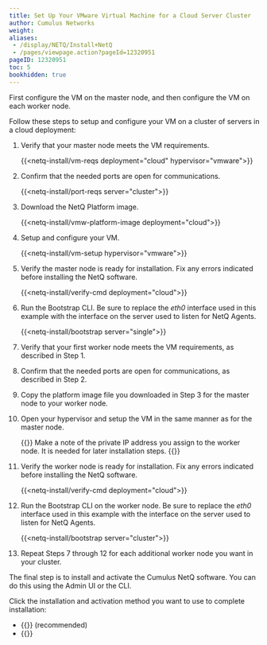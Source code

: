 ```yaml
---
title: Set Up Your VMware Virtual Machine for a Cloud Server Cluster
author: Cumulus Networks
weight:
aliases:
 - /display/NETQ/Install+NetQ
 - /pages/viewpage.action?pageId=12320951
pageID: 12320951
toc: 5
bookhidden: true
---
```

First configure the VM on the master node, and then configure the VM on each worker node.

Follow these steps to setup and configure your VM on a cluster of servers in a cloud deployment:

1. Verify that your master node meets the VM requirements.

    {{<netq-install/vm-reqs deployment="cloud" hypervisor="vmware">}}

2. Confirm that the needed ports are open for communications.

    {{<netq-install/port-reqs server="cluster">}}

3. Download the NetQ Platform image.

    {{<netq-install/vmw-platform-image deployment="cloud">}}

4. Setup and configure your VM.

    {{<netq-install/vm-setup hypervisor="vmware">}}

5. Verify the master node is ready for installation. Fix any errors indicated before installing the NetQ software.

    {{<netq-install/verify-cmd deployment="cloud">}}

6. Run the Bootstrap CLI. Be sure to replace the *eth0* interface used in this example with the interface on the server used to listen for NetQ Agents.

    {{<netq-install/bootstrap server="single">}}

7. Verify that your first worker node meets the VM requirements, as described in Step 1.

8. Confirm that the needed ports are open for communications, as described in Step 2.

9. Copy the platform image file you downloaded in Step 3 for the master node to your worker node.

10. Open your hypervisor and setup the VM in the same manner as for the master node.

    {{<notice note>}}
Make a note of the private IP address you assign to the worker node. It is needed for later installation steps.
    {{</notice>}}

11. Verify the worker node is ready for installation. Fix any errors indicated before installing the NetQ software.

    {{<netq-install/verify-cmd deployment="cloud">}}

12. Run the Bootstrap CLI on the worker node. Be sure to replace the *eth0* interface used in this example with the interface on the server used to listen for NetQ Agents.

    {{<netq-install/bootstrap server="cluster">}}

13. Repeat Steps 7 through 12 for each additional worker node you want in your cluster.

The final step is to install and activate the Cumulus NetQ software.  You can do this using the Admin UI or the CLI.

Click the installation and activation method you want to use to complete installation:

- {{<link title="Install NetQ Using the Admin UI" text="Use the Admin UI">}} (recommended)
- {{<link title="Install NetQ Using the CLI" text="Use the CLI">}}
